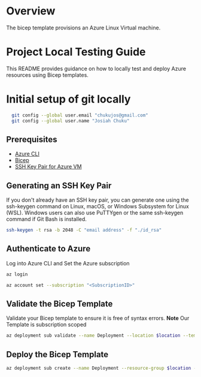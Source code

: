 # Overview

The bicep template provisions an Azure Linux Virtual machine.

# Project Local Testing Guide

This README provides guidance on how to locally test and deploy Azure resources using Bicep templates.

# Initial setup of git locally
```bash
  git config --global user.email "chukujos@gmail.com"
  git config --global user.name "Josiah Chuku"
```
## Prerequisites
- [Azure CLI](https://docs.microsoft.com/en-us/cli/azure/install-azure-cli)
- [Bicep](https://docs.microsoft.com/en-us/azure/azure-resource-manager/bicep/install)
- [SSH Key Pair for Azure VM](https://learn.microsoft.com/en-us/azure/virtual-machines/linux/mac-create-ssh-keys#create-an-ssh-key-pair)

## Generating an SSH Key Pair

If you don't already have an SSH key pair, you can generate one using the ssh-keygen command on Linux, macOS, or Windows Subsystem for Linux (WSL). Windows users can also use PuTTYgen or the same ssh-keygen command if Git Bash is installed.

```bash
ssh-keygen -t rsa -b 2048 -C "email address" -f "./id_rsa"
```

## Authenticate to Azure

Log into Azure CLI and Set the Azure subscription


```bash
az login

az account set --subscription "<SubscriptionID>"
```

## Validate the Bicep Template

Validate your Bicep template to ensure it is free of syntax errors.
**Note** Our Template is subscription scoped
```bash
az deployment sub validate --name Deployment --location $location --template-file main.bicep --parameters parameter.bicepparam
```

## Deploy the Bicep Template

```bash
az deployment sub create --name Deployment --resource-group $location --template-file main.bicep --parameters parameter.bicepparam
```